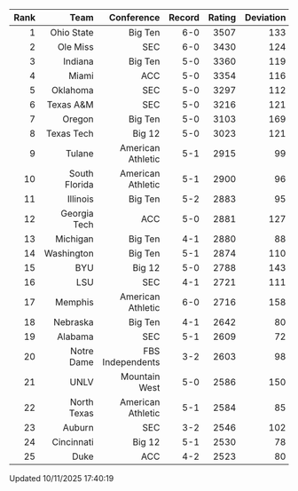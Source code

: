 | Rank  | Team                 | Conference           | Record   | Rating | Deviation |
| ---:  | ---:                 | ---:                 | ---:     | ---:   | ---:      |
| 1     | Ohio State           | Big Ten              | 6-0      | 3507   | 133       |
| 2     | Ole Miss             | SEC                  | 6-0      | 3430   | 124       |
| 3     | Indiana              | Big Ten              | 5-0      | 3360   | 119       |
| 4     | Miami                | ACC                  | 5-0      | 3354   | 116       |
| 5     | Oklahoma             | SEC                  | 5-0      | 3297   | 112       |
| 6     | Texas A&M            | SEC                  | 5-0      | 3216   | 121       |
| 7     | Oregon               | Big Ten              | 5-0      | 3103   | 169       |
| 8     | Texas Tech           | Big 12               | 5-0      | 3023   | 121       |
| 9     | Tulane               | American Athletic    | 5-1      | 2915   | 99        |
| 10    | South Florida        | American Athletic    | 5-1      | 2900   | 96        |
| 11    | Illinois             | Big Ten              | 5-2      | 2883   | 95        |
| 12    | Georgia Tech         | ACC                  | 5-0      | 2881   | 127       |
| 13    | Michigan             | Big Ten              | 4-1      | 2880   | 88        |
| 14    | Washington           | Big Ten              | 5-1      | 2874   | 110       |
| 15    | BYU                  | Big 12               | 5-0      | 2788   | 143       |
| 16    | LSU                  | SEC                  | 4-1      | 2721   | 111       |
| 17    | Memphis              | American Athletic    | 6-0      | 2716   | 158       |
| 18    | Nebraska             | Big Ten              | 4-1      | 2642   | 80        |
| 19    | Alabama              | SEC                  | 5-1      | 2609   | 72        |
| 20    | Notre Dame           | FBS Independents     | 3-2      | 2603   | 98        |
| 21    | UNLV                 | Mountain West        | 5-0      | 2586   | 150       |
| 22    | North Texas          | American Athletic    | 5-1      | 2584   | 85        |
| 23    | Auburn               | SEC                  | 3-2      | 2546   | 102       |
| 24    | Cincinnati           | Big 12               | 5-1      | 2530   | 78        |
| 25    | Duke                 | ACC                  | 4-2      | 2523   | 80        |

Updated 10/11/2025 17:40:19
